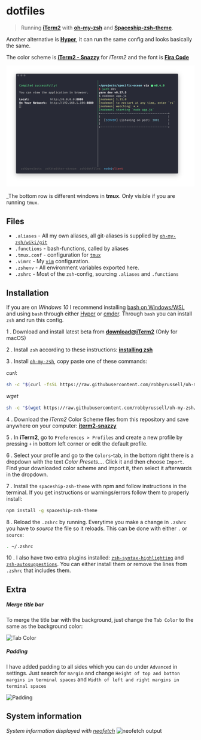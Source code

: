 # dotfiles

> Running [**iTerm2**](https://www.iterm2.com/) with [**oh-my-zsh**](https://github.com/robbyrussell/oh-my-zsh) and [**Spaceship-zsh-theme**](https://github.com/denysdovhan/spaceship-zsh-theme). 

Another alternative is [**Hyper**](https://github.com/zeit/hyper), it can run the same config and looks basically the same.

The color scheme is [**iTerm2 - Snazzy**](https://github.com/sindresorhus/iterm2-snazzy) for _iTerm2_ and the font is [**Fira Code**](https://github.com/tonsky/FiraCode)

![Screenshot](screenshot.png)

_The bottom row is different windows in **tmux**. Only visible if you are running `tmux`.

## Files

* `.aliases` - All my own aliases, all git-aliases is supplied by [`oh-my-zsh/wiki/git`](https://github.com/robbyrussell/oh-my-zsh/wiki/Plugin:git)
* `.functions` - bash-functions, called by aliases
* `.tmux.conf` - configuration for [`tmux`](https://github.com/tmux/tmux/wiki)
* `.vimrc` - My [`vim`](https://en.wikipedia.org/wiki/Vim_(text_editor)) configuration.
* `.zshenv` - All environment variables exported here.
* `.zshrc` - Most of the `zsh`-config, sourcing `.aliases` and `.functions`

## Installation

If you are on _Windows 10_ I recommend installing [bash on Windows/WSL](https://msdn.microsoft.com/en-us/commandline/wsl/about) and using `bash` through either [Hyper](https://github.com/zeit/hyper) or [cmder](http://cmder.net/). Through `bash` you can install `zsh` and run this config.

1 . Download and install latest beta from [**download@iTerm2**](https://www.iterm2.com/downloads.html) (Only for macOS)

2 . Install `zsh` according to these instructions: [**installing zsh**](https://github.com/robbyrussell/oh-my-zsh/wiki/Installing-ZSH)

3 . Install [`oh-my-zsh`](https://github.com/robbyrussell/oh-my-zsh), copy paste one of these commands:

_curl_:
```bash
sh -c "$(curl -fsSL https://raw.githubusercontent.com/robbyrussell/oh-my-zsh/master/tools/install.sh)"
```

_wget_
```bash
sh -c "$(wget https://raw.githubusercontent.com/robbyrussell/oh-my-zsh/master/tools/install.sh -O -)"

```

4 . Download the _iTerm2_ Color Scheme files from this repository and save anywhere on your computer: [**iterm2-snazzy**](https://github.com/sindresorhus/iterm2-snazzy)

5 . In **iTerm2**, go to `Preferences > Profiles` and create a new profile by pressing `+` in bottom left corner or edit the default profile.

6 . Select your profile and go to the `Colors`-tab, in the bottom right there is a dropdown with the text _Color Presets..._. Click it and then choose `Import`. Find your downloaded color scheme and import it, then select it afterwards in the dropdown.

7 . Install the `spaceship-zsh-theme` with npm and follow instructions in the terminal. If you get instructions or warnings/errors follow them to properly install: 

```bash
npm install -g spaceship-zsh-theme
```

8 . Reload the `.zshrc` by running. Everytime you make a change in `.zshrc` you have to _source_ the file so it reloads. This can be done with either `.` or `source`:

```bash
. ~/.zshrc
```

10 . I also have two extra plugins installed: [`zsh-syntax-highlighting`](https://github.com/zsh-users/zsh-syntax-highlighting) and [`zsh-autosuggestions`](https://github.com/zsh-users/zsh-autosuggestions). You can either install them or remove the lines from `.zshrc` that includes them.

## Extra 

##### Merge title bar

To merge the title bar with the background, just change the `Tab Color` to the same as the background color:

![Tab Color](https://i.imgur.com/yqe8Z5Y.png)

##### Padding

I have added padding to all sides which you can do under `Advanced` in settings. Just search for `margin` and change `Height of top and botton margins in terminal spaces` and `Width of left and right margins in terminal spaces`

![Padding](https://i.imgur.com/ywslqBg.png)

## System information
_System information displayed with [neofetch](https://github.com/dylanaraps/neofetch)_
![neofetch output](http://i.imgur.com/smBe6gX.png)

